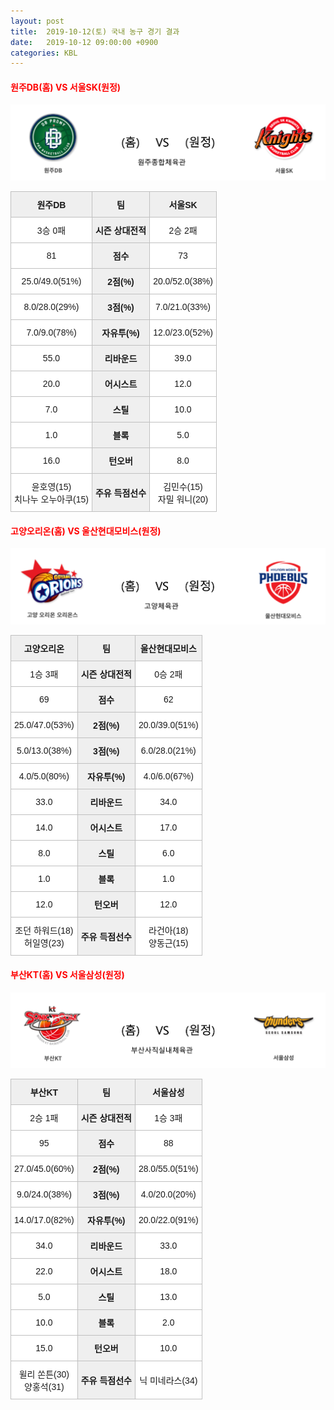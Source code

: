 ```yaml
---
layout: post
title:  2019-10-12(토) 국내 농구 경기 결과
date:   2019-10-12 09:00:00 +0900
categories: KBL
---
```


#### <span style="color:red"> 원주DB(홈) VS 서울SK(원정) </span>
![원주DB_서울SK.png](../images/kbl/match/원주DB_서울SK.png)

<style type="text/css">
.tg  {border-collapse:collapse;border-spacing:0;}
.tg td{font-family:Arial, sans-serif;font-size:14px;padding:10px 5px;border-style:solid;border-width:1px;overflow:hidden;word-break:normal;border-color:#c0c0c0;}
.tg th{font-family:Arial, sans-serif;font-size:14px;font-weight:normal;padding:10px 5px;border-style:solid;border-width:1px;overflow:hidden;word-break:normal;border-color:#c0c0c0;}
.tg .tg-dcpn{background-color:#ffffff;border-color:#c0c0c0;text-align:center;vertical-align:middle}
.tg .tg-txr3{background-color:#ffffff;border-color:#c0c0c0;text-align:center;vertical-align:middle}
.tg .tg-o8le{background-color:#efefef;border-color:#c0c0c0;text-align:center;vertical-align:middle}
.tg .tg-rr9t{font-weight:bold;background-color:#efefef;border-color:#c0c0c0;text-align:center;vertical-align:middle}
.tg .tg-wazi{background-color:#efefef;border-color:#c0c0c0;text-align:center;vertical-align:middle}
</style>

<table class="tg">
  <tr>
    <th class="tg-rr9t">원주DB</th>
    <th class="tg-rr9t">팀</th>
    <th class="tg-rr9t">서울SK</th>
  </tr>
  <tr>
    <td class="tg-dcpn">3승 0패</td>
    <td class="tg-rr9t">시즌 상대전적</td>
    <td class="tg-dcpn">2승 2패</td>
  </tr>
  <tr>
    <td class="tg-dcpn">81</td>
    <td class="tg-rr9t">점수</td>
    <td class="tg-dcpn">73</td>
  </tr>
  <tr>
    <td class="tg-dcpn">25.0/49.0(51%)</td>
    <td class="tg-rr9t">2점(%)</td>
    <td class="tg-dcpn">20.0/52.0(38%)</td>
  </tr>
  <tr>
    <td class="tg-dcpn">8.0/28.0(29%)</td>
    <td class="tg-rr9t">3점(%)</td>
    <td class="tg-dcpn">7.0/21.0(33%)</td>
  </tr>
  <tr>
    <td class="tg-dcpn">7.0/9.0(78%)</td>
    <td class="tg-rr9t">자유투(%)</td>
    <td class="tg-dcpn">12.0/23.0(52%)</td>
  </tr>
  <tr>
    <td class="tg-dcpn">55.0</td>
    <td class="tg-rr9t">리바운드</td>
    <td class="tg-dcpn">39.0</td>
  </tr>
  <tr>
    <td class="tg-dcpn">20.0</td>
    <td class="tg-rr9t">어시스트</td>
    <td class="tg-dcpn">12.0</td>
  </tr>
  <tr>
    <td class="tg-dcpn">7.0</td>
    <td class="tg-rr9t">스틸</td>
    <td class="tg-dcpn">10.0</td>
  </tr>
  <tr>
    <td class="tg-dcpn">1.0</td>
    <td class="tg-rr9t">블록</td>
    <td class="tg-dcpn">5.0</td>
  </tr>
  <tr>
    <td class="tg-dcpn">16.0</td>
    <td class="tg-rr9t">턴오버</td>
    <td class="tg-dcpn">8.0</td>
  </tr>
  <tr>
    <td class="tg-dcpn">윤호영(15)<br>치나누 오누아쿠(15)</td>
    <td class="tg-rr9t">주유 득점선수</td>
    <td class="tg-dcpn">김민수(15)<br>자밀 워니(20)</td>
  </tr>
</table>

#### <span style="color:red"> 고양오리온(홈) VS 울산현대모비스(원정) </span>
![고양오리온_울산현대모비스.png](../images/kbl/match/고양오리온_울산현대모비스.png)

<style type="text/css">
.tg  {border-collapse:collapse;border-spacing:0;}
.tg td{font-family:Arial, sans-serif;font-size:14px;padding:10px 5px;border-style:solid;border-width:1px;overflow:hidden;word-break:normal;border-color:#c0c0c0;}
.tg th{font-family:Arial, sans-serif;font-size:14px;font-weight:normal;padding:10px 5px;border-style:solid;border-width:1px;overflow:hidden;word-break:normal;border-color:#c0c0c0;}
.tg .tg-dcpn{background-color:#ffffff;border-color:#c0c0c0;text-align:center;vertical-align:middle}
.tg .tg-txr3{background-color:#ffffff;border-color:#c0c0c0;text-align:center;vertical-align:middle}
.tg .tg-o8le{background-color:#efefef;border-color:#c0c0c0;text-align:center;vertical-align:middle}
.tg .tg-rr9t{font-weight:bold;background-color:#efefef;border-color:#c0c0c0;text-align:center;vertical-align:middle}
.tg .tg-wazi{background-color:#efefef;border-color:#c0c0c0;text-align:center;vertical-align:middle}
</style>

<table class="tg">
  <tr>
    <th class="tg-rr9t">고양오리온</th>
    <th class="tg-rr9t">팀</th>
    <th class="tg-rr9t">울산현대모비스</th>
  </tr>
  <tr>
    <td class="tg-dcpn">1승 3패</td>
    <td class="tg-rr9t">시즌 상대전적</td>
    <td class="tg-dcpn">0승 2패</td>
  </tr>
  <tr>
    <td class="tg-dcpn">69</td>
    <td class="tg-rr9t">점수</td>
    <td class="tg-dcpn">62</td>
  </tr>
  <tr>
    <td class="tg-dcpn">25.0/47.0(53%)</td>
    <td class="tg-rr9t">2점(%)</td>
    <td class="tg-dcpn">20.0/39.0(51%)</td>
  </tr>
  <tr>
    <td class="tg-dcpn">5.0/13.0(38%)</td>
    <td class="tg-rr9t">3점(%)</td>
    <td class="tg-dcpn">6.0/28.0(21%)</td>
  </tr>
  <tr>
    <td class="tg-dcpn">4.0/5.0(80%)</td>
    <td class="tg-rr9t">자유투(%)</td>
    <td class="tg-dcpn">4.0/6.0(67%)</td>
  </tr>
  <tr>
    <td class="tg-dcpn">33.0</td>
    <td class="tg-rr9t">리바운드</td>
    <td class="tg-dcpn">34.0</td>
  </tr>
  <tr>
    <td class="tg-dcpn">14.0</td>
    <td class="tg-rr9t">어시스트</td>
    <td class="tg-dcpn">17.0</td>
  </tr>
  <tr>
    <td class="tg-dcpn">8.0</td>
    <td class="tg-rr9t">스틸</td>
    <td class="tg-dcpn">6.0</td>
  </tr>
  <tr>
    <td class="tg-dcpn">1.0</td>
    <td class="tg-rr9t">블록</td>
    <td class="tg-dcpn">1.0</td>
  </tr>
  <tr>
    <td class="tg-dcpn">12.0</td>
    <td class="tg-rr9t">턴오버</td>
    <td class="tg-dcpn">12.0</td>
  </tr>
  <tr>
    <td class="tg-dcpn">조던 하워드(18)<br>허일영(23)</td>
    <td class="tg-rr9t">주유 득점선수</td>
    <td class="tg-dcpn">라건아(18)<br>양동근(15)</td>
  </tr>
</table>

#### <span style="color:red"> 부산KT(홈) VS 서울삼성(원정) </span>
![부산KT_서울삼성.png](../images/kbl/match/부산KT_서울삼성.png)

<style type="text/css">
.tg  {border-collapse:collapse;border-spacing:0;}
.tg td{font-family:Arial, sans-serif;font-size:14px;padding:10px 5px;border-style:solid;border-width:1px;overflow:hidden;word-break:normal;border-color:#c0c0c0;}
.tg th{font-family:Arial, sans-serif;font-size:14px;font-weight:normal;padding:10px 5px;border-style:solid;border-width:1px;overflow:hidden;word-break:normal;border-color:#c0c0c0;}
.tg .tg-dcpn{background-color:#ffffff;border-color:#c0c0c0;text-align:center;vertical-align:middle}
.tg .tg-txr3{background-color:#ffffff;border-color:#c0c0c0;text-align:center;vertical-align:middle}
.tg .tg-o8le{background-color:#efefef;border-color:#c0c0c0;text-align:center;vertical-align:middle}
.tg .tg-rr9t{font-weight:bold;background-color:#efefef;border-color:#c0c0c0;text-align:center;vertical-align:middle}
.tg .tg-wazi{background-color:#efefef;border-color:#c0c0c0;text-align:center;vertical-align:middle}
</style>

<table class="tg">
  <tr>
    <th class="tg-rr9t">부산KT</th>
    <th class="tg-rr9t">팀</th>
    <th class="tg-rr9t">서울삼성</th>
  </tr>
  <tr>
    <td class="tg-dcpn">2승 1패</td>
    <td class="tg-rr9t">시즌 상대전적</td>
    <td class="tg-dcpn">1승 3패</td>
  </tr>
  <tr>
    <td class="tg-dcpn">95</td>
    <td class="tg-rr9t">점수</td>
    <td class="tg-dcpn">88</td>
  </tr>
  <tr>
    <td class="tg-dcpn">27.0/45.0(60%)</td>
    <td class="tg-rr9t">2점(%)</td>
    <td class="tg-dcpn">28.0/55.0(51%)</td>
  </tr>
  <tr>
    <td class="tg-dcpn">9.0/24.0(38%)</td>
    <td class="tg-rr9t">3점(%)</td>
    <td class="tg-dcpn">4.0/20.0(20%)</td>
  </tr>
  <tr>
    <td class="tg-dcpn">14.0/17.0(82%)</td>
    <td class="tg-rr9t">자유투(%)</td>
    <td class="tg-dcpn">20.0/22.0(91%)</td>
  </tr>
  <tr>
    <td class="tg-dcpn">34.0</td>
    <td class="tg-rr9t">리바운드</td>
    <td class="tg-dcpn">33.0</td>
  </tr>
  <tr>
    <td class="tg-dcpn">22.0</td>
    <td class="tg-rr9t">어시스트</td>
    <td class="tg-dcpn">18.0</td>
  </tr>
  <tr>
    <td class="tg-dcpn">5.0</td>
    <td class="tg-rr9t">스틸</td>
    <td class="tg-dcpn">13.0</td>
  </tr>
  <tr>
    <td class="tg-dcpn">10.0</td>
    <td class="tg-rr9t">블록</td>
    <td class="tg-dcpn">2.0</td>
  </tr>
  <tr>
    <td class="tg-dcpn">15.0</td>
    <td class="tg-rr9t">턴오버</td>
    <td class="tg-dcpn">10.0</td>
  </tr>
  <tr>
    <td class="tg-dcpn">윌리 쏜튼(30)<br>양홍석(31)</td>
    <td class="tg-rr9t">주유 득점선수</td>
    <td class="tg-dcpn">닉 미네라스(34)</td>
  </tr>
</table>
